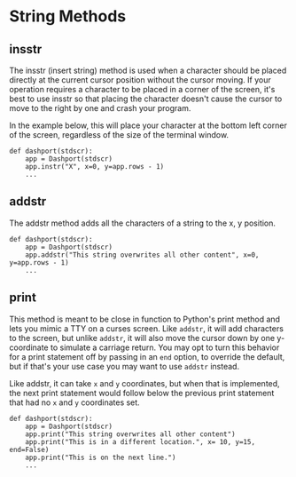 # String Methods

## insstr

The insstr (insert string) method is used when a character should be placed directly at the current cursor position without the cursor moving. If your operation requires a character to be placed in a corner of the screen, it's best to use insstr so that placing the character doesn't cause the cursor to move to the right by one and crash your program.

In the example below, this will place your character at the bottom left corner of the screen, regardless of the size of the terminal window.

```
def dashport(stdscr):
    app = Dashport(stdscr)
    app.instr("X", x=0, y=app.rows - 1)
    ...
```

## addstr

The addstr method adds all the characters of a string to the x, y position.

```
def dashport(stdscr):
    app = Dashport(stdscr)
    app.addstr("This string overwrites all other content", x=0, y=app.rows - 1)
    ...
```

## print

This method is meant to be close in function to Python's print method and lets you mimic a TTY on a curses screen. Like `addstr`, it will add characters to the screen, but unlike `addstr`, it will also move the cursor down by one y-coordinate to simulate a carriage return. You may opt to turn this behavior for a print statement off by passing in an `end` option, to override the default, but if that's your use case you may want to use `addstr` instead.

Like addstr, it can take `x` and `y` coordinates, but when that is implemented,
the next print statement would follow below the previous print statement that
had no `x` and `y` coordinates set.

```
def dashport(stdscr):
    app = Dashport(stdscr)
    app.print("This string overwrites all other content")
    app.print("This is in a different location.", x= 10, y=15, end=False)
    app.print("This is on the next line.")
    ...
```
